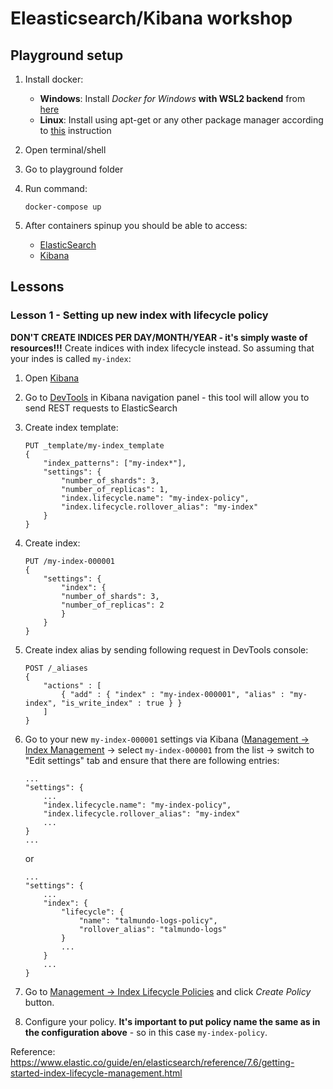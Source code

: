 # Eleasticsearch/Kibana workshop

## Playground setup
1. Install docker:
   - **Windows**: Install *Docker for Windows* **with WSL2 backend** from [here](https://docs.docker.com/desktop/install/windows-install/)
   - **Linux**: Install using apt-get or any other package manager according to [this](https://docs.docker.com/engine/install/) instruction
    
1. Open terminal/shell
1. Go to playground folder
1. Run command:
    ```
    docker-compose up
    ```
1. After containers spinup you should be able to access:
    - [ElasticSearch](http://localhost:9200/)
    - [Kibana](http://localhost:5601)


## Lessons

### Lesson 1 - Setting up new index with lifecycle policy

**DON'T CREATE INDICES PER DAY/MONTH/YEAR - it's simply waste of resources!!!**
Create indices with index lifecycle instead. So assuming that your indes is called `my-index`:
1. Open [Kibana](http://localhost:5601)
1. Go to [DevTools](http://localhost:5601/app/kibana#/dev_tools/) in Kibana navigation panel - this tool will allow you to send REST requests to ElasticSearch
1. Create index template:
    ```
    PUT _template/my-index_template
    {
        "index_patterns": ["my-index*"],                 
        "settings": {
            "number_of_shards": 3,
            "number_of_replicas": 1,
            "index.lifecycle.name": "my-index-policy",      
            "index.lifecycle.rollover_alias": "my-index"    
        }
    }
    ```
1. Create index:
    ```
    PUT /my-index-000001
    {
        "settings": {
            "index": {
            "number_of_shards": 3,  
            "number_of_replicas": 2 
            }
        }
    }
    ```
1. Create index alias by sending following request in DevTools console:
    ```
    POST /_aliases
    {
        "actions" : [
            { "add" : { "index" : "my-index-000001", "alias" : "my-index", "is_write_index" : true } }
        ]
    }
    ```
1. Go to your new `my-index-000001` settings via Kibana ([Management -> Index Management](http://localhost:5601/app/kibana#/management/elasticsearch/index_management/) -> select `my-index-000001` from the list -> switch to "Edit settings" tab and ensure that there are following entries:
    ```
    ...
    "settings": {
        ...
        "index.lifecycle.name": "my-index-policy",
        "index.lifecycle.rollover_alias": "my-index"
        ...
    }
    ...
    ```
    or
    ```
    ...
    "settings": {
        ...
        "index": {
            "lifecycle": {
                "name": "talmundo-logs-policy",
                "rollover_alias": "talmundo-logs"
            }
            ...
        }
        ...
    }
    ```

1. Go to [Management -> Index Lifecycle Policies](http://localhost:5601/app/kibana#/management/elasticsearch/index_lifecycle_management/policies?_g=()) and click *Create Policy* button.

1. Configure your policy. **It's important to put policy name the same as in the configuration above** - so in this case `my-index-policy`.


Reference: https://www.elastic.co/guide/en/elasticsearch/reference/7.6/getting-started-index-lifecycle-management.html



